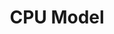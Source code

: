 ---
title: CPU Model
position: 3.2
type: 
description: 
content_markdown: |-
  ###### The CPU model node in the Technopedia database stores information about CPUs, such as the model ID, number or cores, and model information. 

  The CPU_MODEL node is connected to the MANUFACTURER node by the `HAS_A` relationship, which points from the MANUFACTURER to the CPU node.

  Here's a simple query to return 25 results for CPU models:

  `MATCH (n:CPU_MODEL) RETURN n LIMIT 25`
   {: .info}
  
  <br>
    
  The following diagram shows the CPU node and other nodes.
  <br>
  ![API Image](/images/cpu.png){:class="img-responsive"} <br>
  
  
  #### Query Examples <br>
    
  To use the MATCH statements in the following examples, you append the MATCH statement to the following tql endpoint and run a GET request from a API client or use cURL. <br>
   <br>
  `https://v6-1.technopedia.com/tql?q=<MATCH Statement>`


left_code_blocks:
  - code_block: |
      MATCH (n:CPU_MODEL) RETURN n

      RESPONSE SAMPLE

      {
        "results": [
            {
                "n.cat_cpu_model_id": 6661614,
                "n.clockrate": null,
                "n.cores": "1",
                "n.created_at": "2009-09-03 08:46:24",
                "n.isa_bit_mode": null,
                "n.model": "HyperSPARC Processor 125 MHz (Colorado 2)",
                "n.modified_at": "2013-08-20 15:36:10",
                "n.num_threads": "1",
                "n.technopedia_id": "528bf55b-0127-456a-9da1-87ad36d28246",
                "n.url": "http://www.sunstuff.org/hardware/mbus/hypersparc.shtml"
            },
            {
                "n.cat_cpu_model_id": 28948499,
                "n.clockrate": null,
                "n.cores": "2",
                "n.created_at": "2012-06-07 08:25:44",
                "n.isa_bit_mode": null,
                "n.model": "Core 2 Duo Mobile Processor 1.50 GHz (Merom)",
                "n.modified_at": "2013-08-20 14:50:42",
                "n.num_threads": "1",
                "n.technopedia_id": "ebb37ac5-4ab0-42e6-9024-acff7b16ac28",
                "n.url": "http://en.wikipedia.org/wiki/List_of_Intel_Core_2_microprocessors"
            }
        ]
      {  


    title: Example one
    language: javascript
  - code_block: >-
      MATCH (n:CPU_MODEL) RETURN n.model, n.cores, n.clockrate

      RESPONSE SAMPLE

      {
        "results": [
            {
                "n.clockrate": null,
                "n.cores": "1",
                "n.model": "HyperSPARC Processor 125 MHz (Colorado 2)"
            },
            {
                "n.clockrate": null,
                "n.cores": "2",
                "n.model": "Core 2 Duo Mobile Processor 1.50 GHz (Merom)"
            },
            {
                "n.clockrate": null,
                "n.cores": "8",
                "n.model": "Opteron 6134 Processor 2.30 GHz (Magny-Cours)"
            },
            {
                "n.clockrate": null,
                "n.cores": "1",
                "n.model": "Sempron 2200+ Processor 1.50 GHz (Thorton)"
            },
            {
                "n.clockrate": null,
                "n.cores": "1",
                "n.model": "Itanium 2 Processor 9110N 1.60 GHz (Montvale)"
            },
            {
                "n.clockrate": null,
                "n.cores": "1",
                "n.model": "Xeon 3.0E Processor 3.00 GHz (Irwindale)"
            },
            {
                "n.clockrate": null,
                "n.cores": "2",
                "n.model": "Celeron Processor 2.60 GHz"
            }
        ]
      {  

    title: Example two
    language: javascript

  - code_block: |-
      MATCH (h:CPU_MODEL) RETURN h.cores, h.model LIMIT 10

      RESPONSE SAMPLE

      {
        "results": [
            {
            "h.cores": "1",
            "h.model": "HyperSPARC Processor 125 MHz (Colorado 2)"
            },
            {
                "h.cores": "2",
                "h.model": "Core 2 Duo Mobile Processor 1.50 GHz (Merom)"
            },
            {
                "h.cores": "8",
                "h.model": "Opteron 6134 Processor 2.30 GHz (Magny-Cours)"
            },
            {
                "h.cores": "1",
                "h.model": "Sempron 2200+ Processor 1.50 GHz (Thorton)"
            },
            {
                "h.cores": "1",
                "h.model": "Itanium 2 Processor 9110N 1.60 GHz (Montvale)"
            },
            {
                "h.cores": "1",
                "h.model": "Xeon 3.0E Processor 3.00 GHz (Irwindale)"
            },
            {
                "h.cores": "2",
                "h.model": "Celeron Processor 2.60 GHz"
            },
            {
                "h.cores": "12",
                "h.model": "Xeon E7-4830 v3 Processor 2.10 GHz (Haswell-EX)"
            },
            {
                "h.cores": "2",
                "h.model": "Pentium G860 Processor 3.00 GHz (Sandy Bridge)"
            },
            {
                "h.cores": "4",
                "h.model": "Core i7 Mobile Processor 1.73 Ghz (Clarksfield)"
            }
        ]
      {  


    title: Example three
    language: javascript

  - code_block: |-
      MATCH (h:CPU_MODEL) WHERE h.model CONTAINS "125 MHz" AND h.isa_bit_mode = "32" RETURN h.cores, h.model, h.isa_bit_mode

      RESPONSE SAMPLE

      {
        "results": [
            {   "h.cores": "1",
                "h.model": "HyperSPARC Processor 125 MHz (Colorado 2)"
                "h.isa_bit_mode" : "32"
            },
            {
                "h.cores": "1",
                "h.model": "HyperSPARC Processor 125 MHz (Colorado 3)"
                "h.isa_bit_mode" : "32"
            },
            {
                "h.cores": "1",
                "h.model": "Pentium MMX Processor 125 MHz (P54CTB)"
                "h.isa_bit_mode" : "32"
            },
            {
                "h.cores": "1",
                "h.model": "HyperSPARC Processor 125 MHz"
                "h.isa_bit_mode" : "32"
            },
            {
                "h.cores": "1",
                "h.model": "RS64 Processor 125 MHz (Apache)"
                "h.isa_bit_mode" : "32"
            },
            {
                "h.cores": "1",
                "h.model": "PA-7100 Processor 125 MHz (Thunderbird)"
                "h.isa_bit_mode" : "32"
            },
            {
                "h.cores": "1",
                "h.model": "RS64 A25/30 Processor 125 MHz (Muskie)"
                "h.isa_bit_mode" : "32"
            },
            {
                "h.cores": "1",
                "h.model": "PA-7150 Processor 125 MHz (Thunderbird)"
                "h.isa_bit_mode" : "32"
            },
            {
                "h.cores": "1",
                "h.model": "PA-7150 Processor 125 MHz (Thunderbird)"
                "h.isa_bit_mode" : "32"
            },
            {
                "h.cores": "1",
                "h.model": "PA-7100 Processor 125 MHz (Thunderbird)"
                "h.isa_bit_mode" : "32"
            }
        ]
      {  


    title: Example 4
    language: javascript

  - code_block: |-
      MATCH (h:CPU_MODEL) WHERE h.model  <> "125 MHz"  AND h.model <> "3.00 GHz" RETURN h.cores, h.model LIMIT 10

      RESPONSE SAMPLE

      {
        "results": [
            {
                "h.cores": "1",
                "h.model": "HyperSPARC Processor 125 MHz (Colorado 2)"
            },
            {
                "h.cores": "2",
                "h.model": "Core 2 Duo Mobile Processor 1.50 GHz (Merom)"
            },
            {
                "h.cores": "8",
                "h.model": "Opteron 6134 Processor 2.30 GHz (Magny-Cours)"
            },
            {
                "h.cores": "1",
                "h.model": "Sempron 2200+ Processor 1.50 GHz (Thorton)"
            },
            {
                "h.cores": "1",
                "h.model": "Itanium 2 Processor 9110N 1.60 GHz (Montvale)"
            },
            {
                "h.cores": "1",
                "h.model": "Xeon 3.0E Processor 3.00 GHz (Irwindale)"
            },
            {
                "h.cores": "2",
                "h.model": "Celeron Processor 2.60 GHz"
            },
            {
                "h.cores": "12",
                "h.model": "Xeon E7-4830 v3 Processor 2.10 GHz (Haswell-EX)"
            },
            {
                "h.cores": "2",
                "h.model": "Pentium G860 Processor 3.00 GHz (Sandy Bridge)"
            },
            {
                "h.cores": "4",
                "h.model": "Core i7 Mobile Processor 1.73 Ghz (Clarksfield)"
            }
        ]
      {  

    title: Example five
    language: javascript

  - code_block: |-
      curl -G -H "Authorization: Bearer b93477a9-057b-4878-a16b93477a9-057b-4878-a16f-d7f7d1f27a7af-d7f7d1f27a7a" "https://v6.technopedia.com/tql" --data-urlencode' "q=MATCH (h:CPU_MODEL) RETURN h.cores"

       


      
    title: cURL
    language: bash
    

right_code_blocks:
  - code_block: |2
      technopedia_id
      model
      url
      cores
      clock_rate
      isa_bit_mode
      num_threads
      created_at
      modified_at

    title: CPU Attributes
    language: bash
  - code_block: |2-
      (MANUFACTURER)-[:HAS_A]->(CPU_MODEL)
    title: Relationships
    language: bash
---